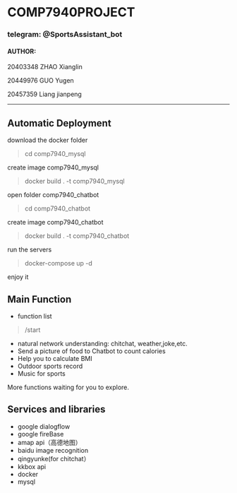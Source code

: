 # COMP7940PROJECT

###  telegram: @SportsAssistant_bot

#### AUTHOR:

20403348 ZHAO Xianglin

20449976 GUO Yugen

20457359 Liang jianpeng

----------
## Automatic Deployment
download the docker folder
>cd comp7940_mysql

create image comp7940_mysql

> docker build . -t comp7940_mysql

open folder comp7940_chatbot
>cd comp7940_chatbot

create image comp7940_chatbot

> docker build . -t comp7940_chatbot

run the servers

>  docker-compose up -d

enjoy it

 

## Main Function


- function list
> /start  

- natural network understanding: chitchat, weather,joke,etc.
- Send a picture of food to Chatbot to count calories
- Help you to calculate BMI
- Outdoor sports record
- Music for sports


More functions waiting for you to explore.

## Services and libraries
- google dialogflow
- google fireBase 
- amap api（高德地图） 
- baidu image recognition
- qingyunke(for chitchat）
- kkbox api  
- docker
- mysql
 
  

